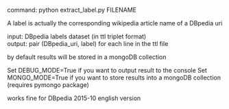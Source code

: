 command: python extract_label.py FILENAME

A label is actually the corresponding wikipedia article name of a DBpedia uri  
  
input: DBpedia labels dataset (in ttl triplet format)  
output: pair (DBpedia_uri, label) for each line in the ttl file

by default results will be stored in a mongoDB collection

Set DEBUG_MODE=True if you want to output result to the console
Set MONGO_MODE=True if you want to store results into a mongoDB collection (requires pymongo package)

works fine for DBpedia 2015-10 english version
